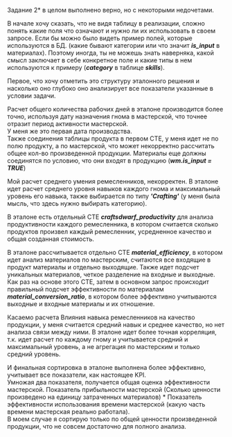 Задание 2* в целом выполнено верно, но с некоторыми недочетами.  

В начале хочу сказать, что не видя таблицу в реализации, сложно понять какие поля что означают и нужно ли их использовать в своем запросе. 
Если бы можно было видеть пример полей, которые используются в БД. (какие бывают категории или что значит **_is_input_** в материалах).
Поэтому иногда, ты не можешь знать наверняка, какой смысл заключает в себе конкретное поле и какие типы в нем используются к примеру (_**category**_ в таблице _**skills**_).

Первое, что хочу отметить это структуру эталонного решения и насколько оно глубоко оно анализирует все показатели указанные в условии задачи.  

Расчет общего количества рабочих дней в эталоне производится более точно, используя дату назначения гнома в мастерской, что точнее отразит период активности мастерской.  
У меня же это первая дата производства.  
Также соединения таблицы продукта в первом CTE, у меня идет не по полю продукту, а по мастерской, что может некорректно рассчитать общее кол-во произведенной продукции.
Материалы еще должны соединятся по условию, что они входят в продукцию (**_wm.is_input = TRUE_**)

Мой расчет среднего умения ремесленников, некорректен.
В эталоне идет расчет среднего уровня навыков каждого гнома и максимальный уровень его навыка, также выбирается по типу _**'Crafting'**_ 
(у меня была мысль, что здесь нужно выбирать категорию).

В эталоне есть отдельный CTE **_craftsdwarf_productivity_** для анализа продуктивности каждого ремесленника, в котором считается сколько продуктов произвел каждый ремесленник, 
усредненное качество и общая созданная стоимость.

В эталоне рассчитывается отдельно CTE **_material_efficiency_**, в котором идет анализ материалов по мастерским, 
считаются все входящие в продукт материалы и отдельно выходящие. Также идет подсчет уникальных материалов, четкое разделение на входные и выходные.
Как раз на основе этого CTE, затем в основном запрос происходит правильный подсчет эффективности по материалам **_material_conversion_ratio_**,
в котором более эффективно учитываются выходные и входные материалы и их отношение.

Касаемо расчета Влияния навыка ремесленников на качество продукции, у меня считается средний навык и среднее качество, но нет анализа связи между ними.
В эталоне идет более точная корреляция, т.к. идет расчет по каждому гному и учитывается средний и максимальный уровень, а не агрегация по мастерским и только средний уровень.

И финальная сортировка в эталоне выполнена более эффективно, учитывает все показатели, как настоящее KPI.  
Умножая два показателя, получается общая оценка эффективности мастерской.
Показатель прибыльности мастерской (Сколько ценности произведено на единицу затраченных материалов) * 
Показатель эффективности использования времени мастерской (какую часть времени мастерская реально работала).  
В моем случае я сортирую только по общей ценности произведенной продукции, что не совсем достаточно для полного анализа.

